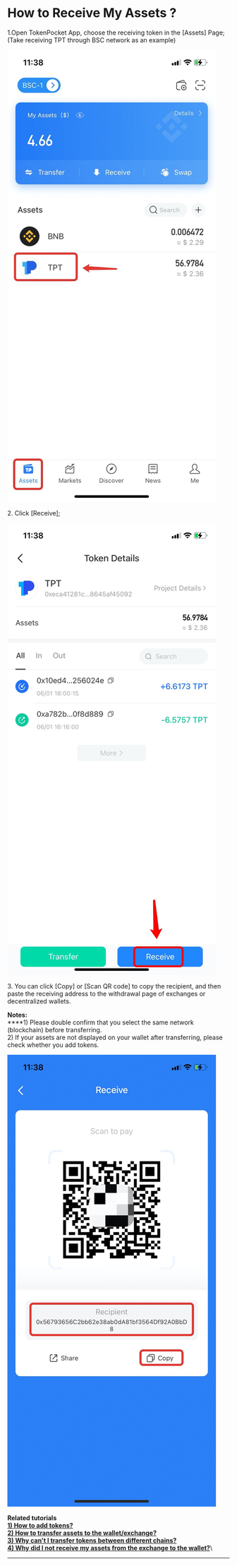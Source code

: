 # How to Receive My Assets ?

1.Open TokenPocket App, choose the receiving token in the \[Assets] Page; (Take receiving TPT through BSC network as an example)

![](<../.gitbook/assets/1 (20).png>)

2\. Click \[Receive];

![](../.gitbook/assets/zhuan-zhang-2.jpg)

3\. You can click \[Copy] or \[Scan QR code] to copy the recipient, and then paste the receiving address to the withdrawal page of exchanges or decentralized wallets.

**Notes:**\
****1) Please double confirm that you select the same network (blockchain) before transferring.\
2\) If your assets are not displayed on your wallet after transferring, please check whether you add tokens.

![](<../.gitbook/assets/2 (24).png>)

**Related tutorials**\
****[**1)** How to add tokens? ](https://tphelp.gitbook.io/en/token-management/how-to-add-tokens)\
[2) How to transfer assets to the wallet/exchange?](https://tphelp.gitbook.io/en/transfer-tutorial/how-to-transfer-assets-to-the-wallet-exchange)\
[3) Why can't I transfer tokens between different chains?](https://tphelp.gitbook.io/en/transfer-faq/about-public-chain-transfer)\
[4) Why did I not receive my assets from the exchange to the wallet?](https://tphelp.gitbook.io/en/transfer-faq/why-did-i-not-receive-my-funds-from-the-exchange-to-the-wallet)****\
****
